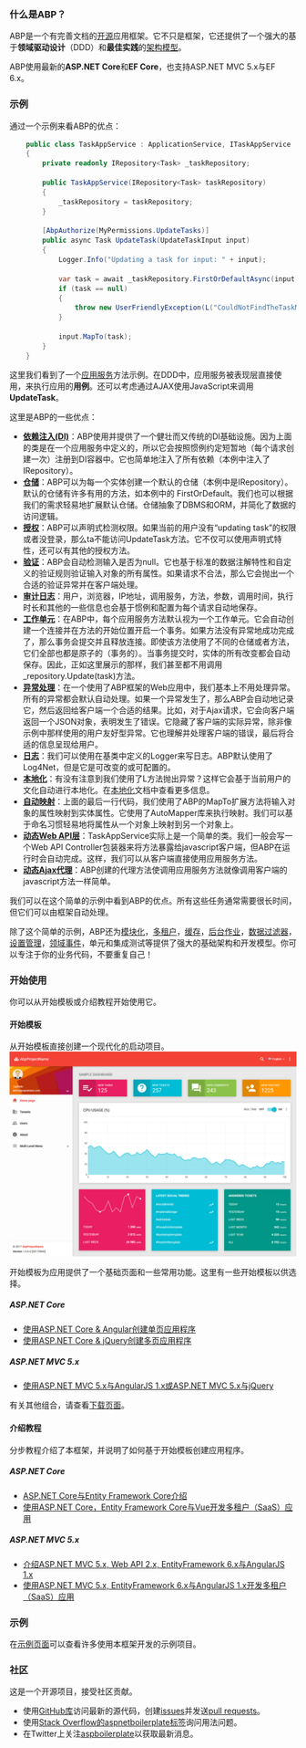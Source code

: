 ### 什么是ABP？

ABP是一个有完善文档的[开源](https://github.com/aspnetboilerplate/aspnetboilerplate)应用框架。它不只是框架，它还提供了一个强大的基于**领域驱动设计**（DDD）和**最佳实践**的[架构模型](/Overall/NLayer-Architecture)。

ABP使用最新的**ASP.NET Core**和**EF Core**，也支持ASP.NET MVC 5.x与EF 6.x。

### 示例

通过一个示例来看ABP的优点：
``` C#
    public class TaskAppService : ApplicationService, ITaskAppService
    {
        private readonly IRepository<Task> _taskRepository;

        public TaskAppService(IRepository<Task> taskRepository)
        {
            _taskRepository = taskRepository;
        }

        [AbpAuthorize(MyPermissions.UpdateTasks)]
        public async Task UpdateTask(UpdateTaskInput input)
        {
            Logger.Info("Updating a task for input: " + input);

            var task = await _taskRepository.FirstOrDefaultAsync(input.TaskId);
            if (task == null)
            {
                throw new UserFriendlyException(L("CouldNotFindTheTaskMessage"));
            }

            input.MapTo(task);
        }
    }
```

这里我们看到了一个[应用服务](/Application.Layer/Application-Services)方法示例。在DDD中，应用服务被表现层直接使用，来执行应用的**用例**。还可以考虑通过AJAX使用JavaScript来调用**UpdateTask**。

这里是ABP的一些优点：

* [**依赖注入(DI)**](/Common.Structures/Dependency-Injection)：ABP使用并提供了一个健壮而又传统的DI基础设施。因为上面的类是在一个应用服务中定义的，所以它会按照惯例约定短暂地（每个请求创建一次）注册到DI容器中。它也简单地注入了所有依赖（本例中注入了IRepository）。
* [**仓储**](/Domain.Layer/Repositories)：ABP可以为每一个实体创建一个默认的仓储（本例中是IRepository）。默认的仓储有许多有用的方法，如本例中的 FirstOrDefault。我们也可以根据我们的需求轻易地扩展默认仓储。仓储抽象了DBMS和ORM，并简化了数据的访问逻辑。
* [**授权**](/Application.Layer/Authorization)：ABP可以声明式检测权限。如果当前的用户没有“updating task”的权限或者没登录，那么ta不能访问UpdateTask方法。它不仅可以使用声明式特性，还可以有其他的授权方法。
* [**验证**](/Application.Layer/Validating-Data-Transfer-Objects)：ABP会自动检测输入是否为null。它也基于标准的数据注解特性和自定义的验证规则验证输入对象的所有属性。如果请求不合法，那么它会抛出一个合适的验证异常并在客户端处理。
* [**审计日志**](/Application.Layer/Audit-Logging)：用户，浏览器，IP地址，调用服务，方法，参数，调用时间，执行时长和其他的一些信息也会基于惯例和配置为每个请求自动地保存。
* [**工作单元**](/Domain.Layer/Unit-Of-Work)：在ABP中，每个应用服务方法默认视为一个工作单元。它会自动创建一个连接并在方法的开始位置开启一个事务。如果方法没有异常地成功完成了，那么事务会提交并且释放连接。即使该方法使用了不同的仓储或者方法，它们全部也都是原子的（事务的）。当事务提交时，实体的所有改变都会自动保存。因此，正如这里展示的那样，我们甚至都不用调用_repository.Update(task)方法。
* [**异常处理**](/Presentation.Layer/ASP.NET.MVC/Handling-Exceptions)：在一个使用了ABP框架的Web应用中，我们基本上不用处理异常。所有的异常都会默认自动处理。如果一个异常发生了，那么ABP会自动地记录它，然后返回给客户端一个合适的结果。比如，对于Ajax请求，它会向客户端返回一个JSON对象，表明发生了错误。它隐藏了客户端的实际异常，除非像示例中那样使用的用户友好型异常。它也理解并处理客户端的错误，最后将合适的信息呈现给用户。
* [**日志**](/Common.Structures/Logging)：我们可以使用在基类中定义的Logger来写日志。ABP默认使用了Log4Net，但是它是可改变的或可配置的。
* [**本地化**](/Presentation.Layer/Localization)：有没有注意到我们使用了L方法抛出异常？这样它会基于当前用户的文化自动进行本地化。在[本地化](/Presentation.Layer/Localization)文档中查看更多信息。
* [**自动映射**](/Application.Layer/Data-Transfer-Objects)：上面的最后一行代码，我们使用了ABP的MapTo扩展方法将输入对象的属性映射到实体属性。它使用了AutoMapper库来执行映射。我们可以基于命名习惯轻易地将属性从一个对象上映射到另一个对象上。
* [**动态Web API层**](/Distributed.Service.Layer/ASP.NET.Web.API/Dynamic-Web-API)：TaskAppService实际上是一个简单的类。我们一般会写一个Web API Controller包装器来将方法暴露给javascript客户端，但ABP在运行时会自动完成。这样，我们可以从客户端直接使用应用服务方法。
* [**动态Ajax代理**](/Distributed.Service.Layer/ASP.NET.Web.API/Dynamic-Web-API#dynamic-javascript-proxies)：ABP创建的代理方法使调用应用服务方法就像调用客户端的javascript方法一样简单。

我们可以在这个简单的示例中看到ABP的优点。所有这些任务通常需要很长时间，但它们可以由框架自动处理。

除了这个简单的示例，ABP还为[模块化](/Overall/Module-System)，[多租户](/Overall/Multi-Tenancy)，[缓存](/Common.Structures/Caching)，[后台作业](/Background.Services/Background-Jobs-And-Workers)，[数据过滤器](/Domain.Layer/Data-Filters)，[设置管理](/Common.Structures/Setting-Management)，[领域事件](/Domain.Layer/EventBus-Domain-Events)，单元和集成测试等提供了强大的基础架构和开发模型。你可以专注于你的业务代码，不要重复自己！

### 开始使用

你可以从开始模板或介绍教程开始使用它。

#### 开始模板

从开始模板直接创建一个现代化的启动项目。
![开始模板](/img/Overall/module-zero-core-template-ui-home.png)

开始模板为应用提供了一个基础页面和一些常用功能。这里有一些开始模板以供选择。

##### ASP.NET Core

* [使用ASP.NET Core & Angular创建单页应用程序](/Zero/Startup-Template-Angular)
* [使用ASP.NET Core & jQuery创建多页应用程序](/Zero/Startup-Template-Core)

##### ASP.NET MVC 5.x

* [使用ASP.NET MVC 5.x与AngularJS 1.x或ASP.NET MVC 5.x与jQuery](/Zero/Startup-Template)

有关其他组合，请查看[下载页面](https://aspnetboilerplate.com/Templates)。

#### 介绍教程

分步教程介绍了本框架，并说明了如何基于开始模板创建应用程序。

##### ASP.NET Core

* [ASP.NET Core与Entity Framework Core介绍](/Articles/Introduction.Net.Core.EFCore.P1)
* [使用ASP.NET Core，Entity Framework Core与Vue开发多租户（SaaS）应用](/Articles/Introduce.Web.API.and.Vue)

##### ASP.NET MVC 5.x

* [介绍ASP.NET MVC 5.x, Web API 2.x, EntityFramework 6.x与AngularJS 1.x](https://aspnetboilerplate.com/Pages/Documents/Articles/Introduction-With-AspNet-MVC-Web-API-EntityFramework-and-AngularJs/index.html)
* [使用ASP.NET MVC 5.x, EntityFramework 6.x与AngularJS 1.x开发多租户（SaaS）应用](https://aspnetboilerplate.com/Pages/Documents/Articles/Developing-a-Multi-Tenant-SaaS-Application-with-ASP.NET-MVC-EntityFramework-AngularJs/index.html)

### 示例

在[示例页面](https://aspnetboilerplate.com/Samples)可以查看许多使用本框架开发的示例项目。

### 社区

这是一个开源项目，接受社区贡献。

* 使用[GitHub库](https://github.com/aspnetboilerplate/aspnetboilerplate)访问最新的源代码，创建[issues](https://github.com/aspnetboilerplate/aspnetboilerplate/issues)并发送[pull requests](https://github.com/aspnetboilerplate/aspnetboilerplate/pulls)。
* 使用[Stack Overflow的aspnetboilerplate标签](https://stackoverflow.com/questions/tagged/aspnetboilerplate)询问用法问题。
* 在Twitter上关注[aspboilerplate](https://twitter.com/aspboilerplate)以获取最新消息。